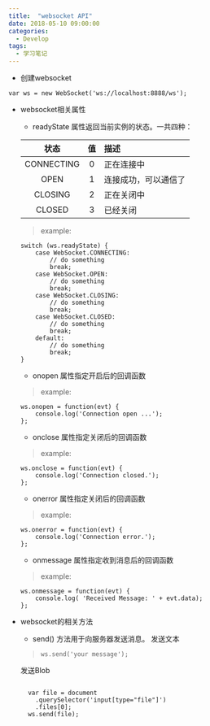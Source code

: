 ```yaml
---
title:  "websocket API"
date: 2018-05-10 09:00:00
categories:
  - Develop
tags:
  - 学习笔记
---
```


- 创建websocket
```
var ws = new WebSocket('ws://localhost:8888/ws');
```

- websocket相关属性
    - readyState 属性返回当前实例的状态。一共四种：

    | 状态       | 值  | 描述                 |
    | :-:        | :-: | :-                   |
    | CONNECTING | 0   | 正在连接中           |
    | OPEN       | 1   | 连接成功，可以通信了 |
    | CLOSING    | 2   | 正在关闭中           |
    | CLOSED     | 3   | 已经关闭             |


    > example:
    ```
    switch (ws.readyState) {
        case WebSocket.CONNECTING:
            // do something
            break;
        case WebSocket.OPEN:
            // do something
            break;
        case WebSocket.CLOSING:
            // do something
            break;
        case WebSocket.CLOSED:
            // do something
            break;
        default:
            // do something
            break;
    }
    ```

    - onopen 属性指定开启后的回调函数

    > example:
    ```
    ws.onopen = function(evt) {
        console.log('Connection open ...');
    };
    ```

    - onclose 属性指定关闭后的回调函数

    > example:
    ```
    ws.onclose = function(evt) {
        console.log('Connection closed.');
    };
    ```

    - onerror 属性指定关闭后的回调函数

    > example:
    ```
    ws.onerror = function(evt) {
        console.log('Connection error.');
    };
    ```

    - onmessage 属性指定收到消息后的回调函数

    > example:
    ```
    ws.onmessage = function(evt) {
        console.log( 'Received Message: ' + evt.data);
    };
    ```

- websocket的相关方法
    - send() 方法用于向服务器发送消息。
    发送文本

    > ```ws.send('your message');```

    发送Blob

    > ```
        var file = document
          .querySelector('input[type="file"]')
          .files[0];
        ws.send(file);
    ```
